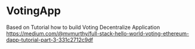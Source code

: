# VotingApp 
Based on Tutorial how to build Voting Decentralize Application 
https://medium.com/@mvmurthy/full-stack-hello-world-voting-ethereum-dapp-tutorial-part-3-331c2712c9df
